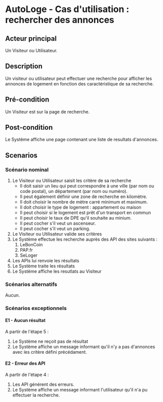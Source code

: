 AutoLoge - Cas d'utilisation : rechercher des annonces
==========

## Acteur principal  
Un Visiteur ou Utilisateur.

## Description
Un visiteur ou utilisateur peut effectuer une recherche pour afficher les annonces de logement en fonction des caractéristique de sa recherche.

## Pré-condition
Un Visiteur est sur la page de recherche.

## Post-condition
Le Système affiche une page contenant une liste de resultats d'annonces.

## Scenarios

### Scénario nominal

1. Le Visiteur ou Utilisateur saisit les critère de sa recherche
    - Il doit saisir un lieu qui peut correspondre à une ville (par nom ou code postal), un département (par nom ou numéro).
    - Il peut également définir une zone de recherche en kilomètre.
    - Il doit choisir le nombre de mètre carré minimum et maximum.
    - Il doit choisir le type de logement : appartement ou maison
    - Il peut choisir si le logement est prêt d'un transport en commun
    - Il peut choisir le taux de DPE qu'il souhaite au minium.
    - Il peut cocher s'il veut un ascenseur.
    - Il peut cocher s'il veut un parking.
1. Le Visiteur ou Utilisateur valide ses critères
1. Le Système effectue les recherche auprès des API des sites suivants :
    1. LeBonCoin
    1. PAP.fr
    1. SeLoger
1. Les APIs lui renvoie les résultats
1. Le Système traite les résultats
1. Le Système affiche les resutlats au Visiteur

### Scénarios alternatifs

Aucun.

### Scénarios exceptionnels

#### E1 - Aucun résultat
A partir de l'étape 5 :  
1. Le Système ne reçoit pas de résultat
1. Le Système affiche un message informant qu'il n'y a pas d'annonces avec les critère défini précédament.

#### E2 - Erreur des API
A partir de l'étape 4 :  
1. Les API générent des erreurs.
1. Le Système affiche un message informant l'utilisateur qu'il n'a pu effectuer la recherche.

